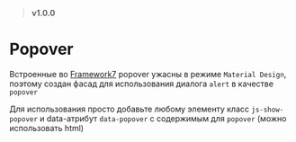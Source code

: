> **v1.0.0**

# Popover
Встроенные во [Framework7](http://framework7.io) popover ужасны в режиме `Material Design`, поэтому создан фасад для использования диалога `alert` в качестве `popover`

Для использования просто добавьте любому элементу класс `js-show-popover` и data-атрибут `data-popover` с содержимым для `popover` (можно использовать html)